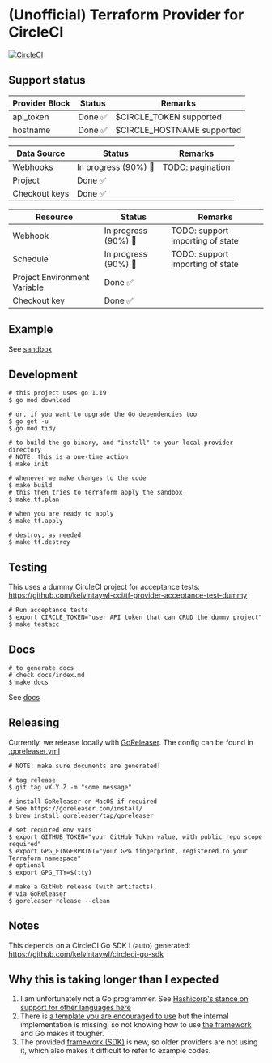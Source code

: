 # (Unofficial) Terraform Provider for CircleCI

[![CircleCI](https://dl.circleci.com/status-badge/img/gh/kelvintaywl-cci/terraform-provider-circleci/tree/main.svg?style=shield)](https://dl.circleci.com/status-badge/redirect/gh/kelvintaywl-cci/terraform-provider-circleci/tree/main)

## Support status

| Provider Block | Status | Remarks |
| --- | --- | --- |
| api_token | Done :white_check_mark: | $CIRCLE_TOKEN supported |
| hostname | Done :white_check_mark: | $CIRCLE_HOSTNAME supported |

| Data Source | Status | Remarks |
| --- | --- | --- |
| Webhooks | In progress (90%) :construction_worker: | TODO: pagination |
| Project | Done :white_check_mark: | |
| Checkout keys | Done :white_check_mark: | |

| Resource | Status | Remarks |
| --- | --- | --- |
| Webhook | In progress (90%) :construction_worker: | TODO: support importing of state |
| Schedule | In progress (90%) :construction_worker: | TODO: support importing of state |
| Project Environment Variable | Done :white_check_mark: | |
| Checkout key | Done :white_check_mark: | |

## Example

See [sandbox](sandbox/main.tf)

## Development

```console
# this project uses go 1.19
$ go mod download

# or, if you want to upgrade the Go dependencies too
$ go get -u
$ go mod tidy

# to build the go binary, and "install" to your local provider directory
# NOTE: this is a one-time action
$ make init

# whenever we make changes to the code
$ make build
# this then tries to terraform apply the sandbox
$ make tf.plan

# when you are ready to apply
$ make tf.apply

# destroy, as needed
$ make tf.destroy
```

## Testing

This uses a dummy CircleCI project for acceptance tests:
https://github.com/kelvintaywl-cci/tf-provider-acceptance-test-dummy

```console
# Run acceptance tests
$ export CIRCLE_TOKEN="user API token that can CRUD the dummy project"
$ make testacc
```


## Docs

```console
# to generate docs
# check docs/index.md
$ make docs
```

See [docs](docs/index.md)

## Releasing

Currently, we release locally with [GoReleaser](https://goreleaser.com/install/).
The config can be found in [.goreleaser.yml](.goreleaser.yml)

```console
# NOTE: make sure documents are generated!

# tag release
$ git tag vX.Y.Z -m "some message"

# install GoReleaser on MacOS if required
# See https://goreleaser.com/install/
$ brew install goreleaser/tap/goreleaser

# set required env vars
$ export GITHUB_TOKEN="your GitHub Token value, with public_repo scope required"
$ export GPG_FINGERPRINT="your GPG fingerprint, registered to your Terraform namespace"
# optional
$ export GPG_TTY=$(tty)

# make a GitHub release (with artifacts),
# via GoReleaser
$ goreleaser release --clean
```

## Notes

This depends on a CircleCI Go SDK I (auto) generated:
https://github.com/kelvintaywl/circleci-go-sdk


## Why this is taking longer than I expected

1. I am unfortunately not a Go programmer. See [Hashicorp's stance on support for other languages here](https://developer.hashicorp.com/terraform/plugin/sdkv2/best-practices/other-languages)
2. There is [a template you are encouraged to use](https://github.com/hashicorp/terraform-provider-scaffolding-framework) but the internal implementation is missing, so not knowing how to use [the framework](https://github.com/hashicorp/terraform-plugin-framework) and Go makes it tougher.
3. The provided [framework (SDK)](https://github.com/hashicorp/terraform-plugin-framework) is new, so older providers are not using it, which also makes it difficult to refer to example codes.
